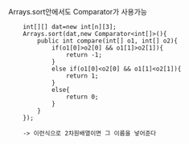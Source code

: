 Arrays.sort안에서도 Comparator가 사용가능

        int[][] dat=new int[n][3];
        Arrays.sort(dat,new Comparator<int[]>(){
            public int compare(int[] o1, int[] o2){
                if(o1[0]>o2[0] && o1[1]>o2[1]){
                    return -1;
                }
                else if(o1[0]<o2[0] && o1[1]<o2[1]){
                    return 1;
                }
                else{
                    return 0;
                }
            }
        });
        
        -> 이런식으로 2차원배열이면 그 이름을 넣어준다
